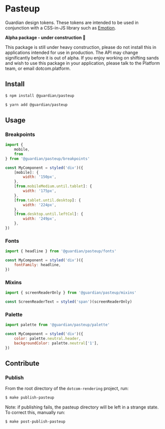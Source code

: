 # Pasteup

Guardian design tokens. These tokens are intended to be used in conjunction with a CSS-in-JS library
such as [Emotion](https://emotion.sh).

**Alpha package - under construction 🚧**

This package is still under heavy construction, please do not install this in applications intended for
use in production. The API may change significantly before it is out of alpha. If you enjoy working on shifting sands and wish to use this package in your application, please talk to the Platform team, or email dotcom.platform.

## Install

```bash
$ npm install @guardian/pasteup
```

```bash
$ yarn add @guardian/pasteup
```

## Usage

### Breakpoints

```js
import {
    mobile,
    from
} from '@guardian/pasteup/breakpoints'

const MyComponent = styled('div')({
    [mobile]: {
        width: '150px',
    },
    [from.mobileMedium.until.tablet]: {
        width: '175px',
    },
    [from.tablet.until.desktop]: {
        width: '224px',
    },
    [from.desktop.until.leftCol]: {
        width: '249px',
    },
})
```

### Fonts

```js
import { headline } from '@guardian/pasteup/fonts'

const MyComponent = styled('div')({
    fontFamily: headline,
})
```

### Mixins

```js
import { screenReaderOnly } from '@guardian/pasteup/mixins'

const ScreenReaderText = styled('span')(screenReaderOnly)
```

### Palette

```js
import palette from '@guardian/pasteup/palette'

const MyComponent = styled('div')({
    color: palette.neutral.header,
    backgroundColor: palette.neutral['1'],
})
```

## Contribute

### Publish

From the root directory of the `dotcom-rendering` project, run:

```bash
$ make publish-pasteup
```

Note: if publishing fails, the pasteup directory will be left in a strange state. To correct this,
manually run:

```bash
$ make post-publish-pasteup
```
